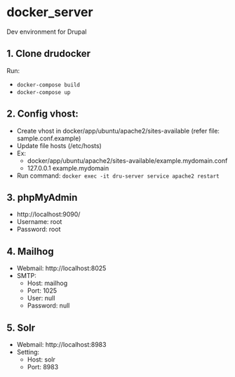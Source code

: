 # docker_server
Dev environment for Drupal
## 1. Clone drudocker
   Run:
   - `docker-compose build`
   - `docker-compose up` 

## 2. Config vhost: 
  - Create vhost in  docker/app/ubuntu/apache2/sites-available  (refer file: sample.conf.example)
  - Update file hosts (/etc/hosts)
  - Ex: 
      - docker/app/ubuntu/apache2/sites-available/example.mydomain.conf
      - 127.0.0.1 example.mydomain
  - Run command: `docker exec -it dru-server service apache2 restart`
    
## 3. phpMyAdmin
- http://localhost:9090/
- Username: root
- Password: root

## 4. Mailhog
- Webmail: http://localhost:8025
- SMTP:
   - Host: mailhog
   - Port: 1025
   - User: null        
   - Password: null

## 5. Solr
- Webmail: http://localhost:8983
- Setting:
   - Host: solr
   - Port: 8983
